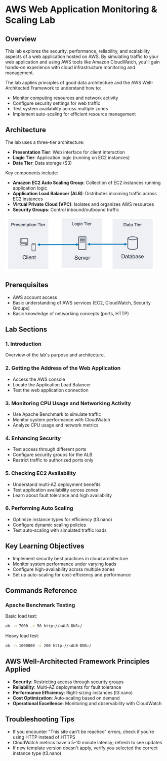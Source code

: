 # AWS Web Application Monitoring & Scaling Lab

## Overview
This lab explores the security, performance, reliability, and scalability aspects of a web application hosted on AWS. By simulating traffic to your web application and using AWS tools like Amazon CloudWatch, you'll gain hands-on experience with cloud infrastructure monitoring and management.

The lab applies principles of good data architecture and the AWS Well-Architected Framework to understand how to:
- Monitor computing resources and network activity
- Configure security settings for web traffic
- Test system availability across multiple zones
- Implement auto-scaling for efficient resource management

## Architecture
The lab uses a three-tier architecture:
- **Presentation Tier**: Web interface for client interaction
- **Logic Tier**: Application logic (running on EC2 instances)
- **Data Tier**: Data storage (S3)

Key components include:
- **Amazon EC2 Auto Scaling Group**: Collection of EC2 instances running application logic
- **Application Load Balancer (ALB)**: Distributes incoming traffic across EC2 instances
- **Virtual Private Cloud (VPC)**: Isolates and organizes AWS resources
- **Security Groups**: Control inbound/outbound traffic

![Three-Tier Architecture](./images/ThreeTierArchitecture.png)

## Prerequisites
- AWS account access
- Basic understanding of AWS services (EC2, CloudWatch, Security Groups)
- Basic knowledge of networking concepts (ports, HTTP)

## Lab Sections

### 1. Introduction
Overview of the lab's purpose and architecture.

### 2. Getting the Address of the Web Application
- Access the AWS console
- Locate the Application Load Balancer
- Test the web application connection

### 3. Monitoring CPU Usage and Networking Activity
- Use Apache Benchmark to simulate traffic
- Monitor system performance with CloudWatch
- Analyze CPU usage and network metrics

### 4. Enhancing Security
- Test access through different ports
- Configure security groups for the ALB
- Restrict traffic to authorized ports only

### 5. Checking EC2 Availability
- Understand multi-AZ deployment benefits
- Test application availability across zones
- Learn about fault tolerance and high availability

### 6. Performing Auto Scaling
- Optimize instance types for efficiency (t3.nano)
- Configure dynamic scaling policies
- Test auto-scaling with simulated traffic loads

## Key Learning Objectives
- Implement security best practices in cloud architecture
- Monitor system performance under varying loads
- Configure high-availability across multiple zones
- Set up auto-scaling for cost-efficiency and performance

## Commands Reference

### Apache Benchmark Testing
Basic load test:
```bash
ab -n 7000 -c 50 http://<ALB-DNS>/
```

Heavy load test:
```bash
ab -n 1000000 -c 200 http://<ALB-DNS>/
```

## AWS Well-Architected Framework Principles Applied
- **Security**: Restricting access through security groups
- **Reliability**: Multi-AZ deployments for fault tolerance
- **Performance Efficiency**: Right-sizing instances (t3.nano)
- **Cost Optimization**: Auto-scaling based on demand
- **Operational Excellence**: Monitoring and observability with CloudWatch

## Troubleshooting Tips
- If you encounter "This site can't be reached" errors, check if you're using HTTP instead of HTTPS
- CloudWatch metrics have a 5-10 minute latency; refresh to see updates
- If new template version doesn't apply, verify you selected the correct instance type (t3.nano)
